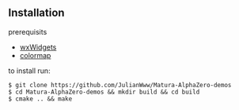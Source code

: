Installation
------------

prerequisits
  - [wxWidgets](https://wiki.wxwidgets.org/Getting_Started_with_wxWidgets)
  - [colormap](https://github.com/JulianWww/colormap)


to install run:
```
$ git clone https://github.com/JulianWww/Matura-AlphaZero-demos
$ cd Matura-AlphaZero-demos && mkdir build && cd build
$ cmake .. && make
```